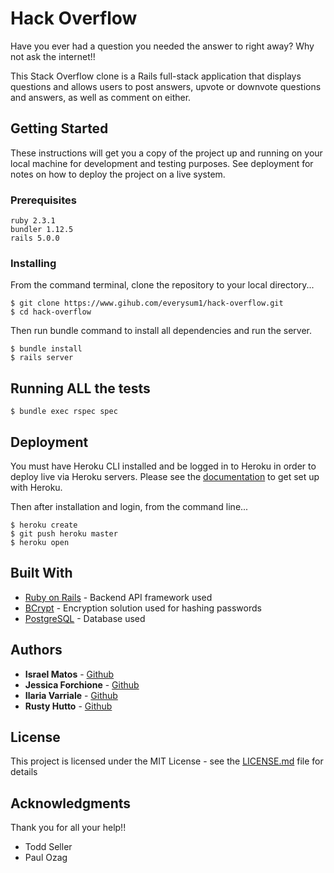 # Hack Overflow

Have you ever had a question you needed the answer to right away? Why not ask the internet!!

This Stack Overflow clone is a Rails full-stack application that displays questions and allows users to post answers, upvote or downvote questions and answers, as well as comment on either. 

## Getting Started

These instructions will get you a copy of the project up and running on your local machine for development and testing purposes. See deployment for notes on how to deploy the project on a live system.

### Prerequisites

```
ruby 2.3.1
bundler 1.12.5
rails 5.0.0
```

### Installing
From the command terminal, clone the repository to your local directory...
```
$ git clone https://www.gihub.com/everysum1/hack-overflow.git
$ cd hack-overflow
```

Then run bundle command to install all dependencies and run the server.  

```
$ bundle install
$ rails server
```


## Running ALL the tests

```
$ bundle exec rspec spec
```

## Deployment

You must have Heroku CLI installed and be logged in to Heroku in order to deploy live via Heroku servers.  Please see the [documentation](https://devcenter.heroku.com) to get set up with Heroku. 

Then after installation and login, from the command line...
```
$ heroku create
$ git push heroku master
$ heroku open
```

## Built With

* [Ruby on Rails](http://api.rubyonrails.org/) - Backend API framework used
* [BCrypt](http://www.rubydoc.info/github/codahale/bcrypt-ruby/BCrypt) - Encryption solution used for hashing passwords
* [PostgreSQL](https://www.postgresql.org/docs/) - Database used

## Authors

* **Israel Matos** - [Github](https://github.com/everysum1)
* **Jessica Forchione** - [Github](https://github.com/jsforchione)
* **Ilaria Varriale** - [Github](https://github.com/HigitusFigitus)
* **Rusty Hutto** - [Github](https://github.com/)

## License

This project is licensed under the MIT License - see the [LICENSE.md](LICENSE.md) file for details

## Acknowledgments

Thank you for all your help!!
* Todd Seller
* Paul Ozag
